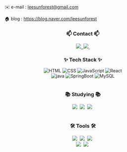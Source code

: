 ✉️ e-mail : leesunforest@gmail.com

🏠 blog : https://blog.naver.com/leesunforest

<h3 align="center">📫 Contact 📫</h3>
<div align="center">
  <a href="https://velog.io/@oka1313">
    <img src="https://img.shields.io/badge/Velog-1EBC8F?style=for-the-badge&logo=velog&logoColor=white" />&nbsp
  </a>
  <a href="mailto:oka1313@gmail.com">
    <img
      src="https://img.shields.io/badge/oka1313@gmail.com-D14836?style=for-the-badge&logo=gmail&logoColor=white"/>&nbsp
  </a>
</div>

<h3 align="center">✨ Tech Stack ✨</h3>
<div align="center">
  <img alt="HTML" src="https://img.shields.io/badge/HTML5-E34F26?style=for-the-badge&logo=HTML5&logoColor=white"> 
  <img alt="CSS" src="https://img.shields.io/badge/CSS3-1572B6?style=for-the-badge&logo=CSS3&logoColor=white"> 
  <img alt="JavaScript" src="https://img.shields.io/badge/javascript-F7DF1E.svg?style=for-the-badge&logo=javascript&logoColor=20232a"> 
  <img alt="React" src="https://img.shields.io/badge/react-20232a.svg?style=for-the-badge&logo=react&logoColor=61DAFB">
</div>
<div align="center">
  <img alt="java" src="https://img.shields.io/badge/java-007396?style=for-the-badge&logo=OpenJDK&logoColor=white"> 
  <img alt="SpringBoot" src="https://img.shields.io/badge/springboot-6DB33F?style=for-the-badge&logo=springboot&logoColor=white"> 
  <img alt="MySQL" src="https://img.shields.io/badge/MySQL-4479A1?style=for-the-badge&logo=MySQL&logoColor=white">  
</div>

<br>

<h3 align="center">📚 Studying 📚</h3>
<div align="center">
  <img src="https://img.shields.io/badge/typescript-007ACC.svg?style=for-the-badge&logo=typescript&logoColor=white" />&nbsp
  <img src="https://img.shields.io/badge/React%20Query-FF4154?style=for-the-badge&logo=react%20query&logoColor=white" />&nbsp
  <img src="https://img.shields.io/badge/Recoil-3578E5?style=for-the-badge&logo=recoil&logoColor=white" />&nbsp
</div>

<br>

<h3 align="center">🛠 Tools 🛠</h3>
<div align="center">
  <img src="https://img.shields.io/badge/git-F05033.svg?style=for-the-badge&logo=git&logoColor=white" />&nbsp
  <img src="https://img.shields.io/badge/github-181717.svg?style=for-the-badge&logo=github&logoColor=white" />&nbsp
  <img src="https://img.shields.io/badge/Notion-F3F3F3.svg?style=for-the-badge&logo=notion&logoColor=black" />&nbsp
</div>
<div align="center">
  <img src="https://img.shields.io/badge/adobe%20photoshop-08253c.svg?style=for-the-badge&logo=adobe%20photoshop&logoColor=37abff" />&nbsp
  <img src="https://img.shields.io/badge/VSCode-2C2C32.svg?style=for-the-badge&logo=visual-studio-code&logoColor=22ABF3" />&nbsp
</div>
